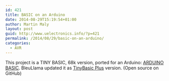 ```yaml
---
id: 421
title: BASIC on an Arduino
date: 2014-08-29T15:19:54+01:00
author: Martin Maly
layout: post
guid: http://www.uelectronics.info/?p=421
permalink: /2014/08/29/basic-on-an-arduino/
categories:
  - AVR
---
```

This project is a TINY BASIC, 68k version, ported for an Arduino: [ARDUINO BASIC](http://ec2-122-248-210-243.ap-southeast-1.compute.amazonaws.com/mediawiki/index.php/Arduino_Basic). BleuLlama updated it as [TinyBasic Plus](https://github.com/BleuLlama/TinyBasicPlus) version. (Open source on GitHub)